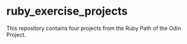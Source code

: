 # ruby_exercise_projects
This repository contains four projects from the Ruby Path of the Odin Project.
